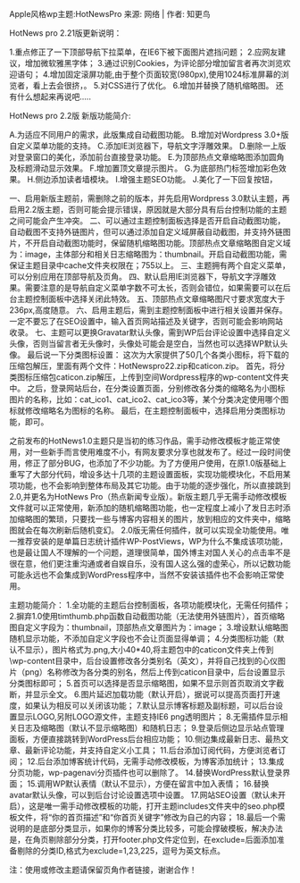 Apple风格wp主题:HotNewsPro
来源: 网络 | 作者: 知更鸟 

HotNews pro 2.21版更新说明：

1.重点修正了一下顶部导航下拉菜单，在IE6下被下面图片遮挡问题；
2.应网友建议，增加微软雅黑字体；
3.通过识别Cookies，为评论部分增加留言者再次浏览欢迎语句；
4.增加固定滚屏功能,由于整个页面较宽(980px),使用1024标准屏幕的浏览者，看上去会很挤，。
5.对CSS进行了优化。
6.增加并替换了随机缩略图。
还有什么想起来再说吧.....

HotNews pro 2.2版
新版功能简介:

A.为适应不同用户的需求，此版集成自动截图功能。
B.增加对Wordpress 3.0+版自定义菜单功能的支持。
C.添加IE浏览器下，导航文字浮雕效果。
D.删除一上版对登录窗口的美化，添加前台直接登录功能。
E.为顶部热点文章缩略图添加圆角及标题滑动显示效果。
F.增加置顶文章提示图片。
G.为底部热门标签增加彩色效果。
H.侧边添加读者墙模块。
I.增强主题SEO功能。
J.美化了一下回复按钮，

一、启用新版主题前，需删除之前的版本，并先启用Wordpress 3.0默认主题，再启用2.2版主题，否则可能会提示错误，原因就是大部分具有后台控制功能的主题之间可能会产生冲突。
二、可以通过主题控制面板选择是否开启自动截图功能，自动截图不支持外链图片，但可以通过添加自定义域屏蔽自动截图，并支持外链图片，不开启自动截图功能时，保留随机缩略图功能。顶部热点文章缩略图自定义域为：image，主体部分和相关日志缩略图为：thumbnail。开启自动截图功能，需保证主题目录中cache文件夹权限在；755以上。
三、主题拥有两个自定义菜单，可以分别应用在顶部导航及页角。
四、默认启用IE浏览器下，导航文字浮雕效果。需要注意的是导航自定义菜单字数不可太长，否则会错位，如果需要可以在后台主题控制面板中选择关闭此特效。
五、顶部热点文章缩略图尺寸要求宽度大于236px,高度随意。
六、启用主题后，需到主题控制面板中进行相关设置并保存。一定不要忘了在SEO设置中，输入首页网站描述及关键字，否则可能会影响网站收录。
七、主题可以更换Gravatar默认头像，需到WP后台评论设置中选择自定义头像，否则当留言者无头像时，头像处可能会是空白，当然也可以选择WP默认头像。
最后说一下分类图标设置：
这次为大家提供了50几个各类小图标，将下载的压缩包解压，里面有两个文件：HotNewspro22.zip和caticon.zip。
首先，将分类图标压缩包caticon.zip解压，上传到空间Wordpress程序的wp-content文件夹中。
之后，登录网站后台，在分类设置页面，分别修改各分类的缩略名为小图标图片的名称，比如：cat_ico1、cat_ico2、cat_ico3等，某个分类决定使用哪个图标就修改缩略名为图标的名称。
最后，在主题控制面板中，选择启用分类图标功能，即可。







之前发布的HotNews1.0主题只是当初的练习作品，需手动修改模板才能正常使用，对一些新手而言使用难度不小，有网友要求分享也就发布了。经过一段时间使用，修正了部分BUG，也添加了不少功能。为了方便用户使用，在原1.0版基础上重写了大部分代码，增设多达十几项的主题设置面板，实现功能模块化，不启用某项功能，也不会影响到整体布局及其它功能。由于功能的逐步强化，所以直接跳到2.0,并更名为HotNews Pro（热点新闻专业版）。新版主题几乎无需手动修改模板文件就可以正常使用，新添加的随机缩略图功能，也一定程度上减小了发日志时添加缩略图的繁琐，只要找一些与博客内容相关的图片，放到相应的文件夹中，缩略图就会在每次刷新后随机变幻。
2.0版无需任何插件，就可以实现全功能使用。唯一推荐安装的是单篇日志统计插件WP-PostViews，WP为什么不集成该项功能，也是最让国人不理解的一个问题，道理很简单，国外博主对国人关心的点击率不是很在意，他们更注重沟通或者自娱自乐，没有国人这么强的虚荣心，所以记数功能可能永远也不会集成到WordPress程序中，当然不安装该插件也不会影响正常使用。

主题功能简介：
1.全功能的主题后台控制面板，各项功能模块化，无需任何插件；
2.摒弃1.0使用timthumb.php函数自动截图功能（无法使用外链图片），首页缩略图自定义字段为：thumbnail，顶部热点文章图片为：image；
3.增设默认缩略图随机显示功能，不添加自定义字段也不会让页面显得单调；
4.分类图标功能（默认不显示），图片格式为.png,大小40*40,将主题包中的caticon文件夹上传到\wp-content目录中，后台设置修改各分类别名（英文），并将自己找到的心仪图片（png）名称修改为各分类的别名，然后上传到caticon目录中，后台设置显示分类图标即可；
5.首页可以选择是否显示缩略图，如果不显示则首页取消文字截断，并显示全文。
6.图片延迟加载功能（默认开启），据说可以提高页面打开速度，如果认为相反可以关闭该功能；
7.默认显示博客标题及副标题，可以后台设置显示LOGO,另附LOGO源文件，主题支持IE6 png透明图片；
8.无需插件显示相关日志及缩略图（默认不显示缩略图）和随机日志；
9.登录后侧边显示站点管理面板，方便直接跳转到WordPress后台相应功能；
10.侧边集成最新日志、最热文章、最新评论功能，并支持自定义小工具；
11.后台添加订阅代码，方便浏览者订阅；
12.后台添加博客统计代码，无需手动修改模板，为博客添加统计；
13.集成分页功能，wp-pagenavi分页插件也可以删除了。
14.替换WordPress默认登录界面；
15.调用WP默认表情（默认不显示），方便在留言中加入表情；
16.替换avatar默认头像，可以到后台讨论设置选项中设置。
17.网站SEO设置（默认未开启），这是唯一需手动修改模板的功能，打开主题includes文件夹中的seo.php模板文件，将“你的首页描述”和“你首页关键字”修改为自己的内容；
18.最后一个需说明的是底部分类显示，如果你的博客分类比较多，可能会撑破模板，解决办法是，在角页剔除部分分类，打开footer.php文件定位到，在exclude=后面添加准备剔除的分类ID,格式为exclude=1,23,225，逗号为英文标点。

注：使用或修改主题请保留页角作者链接，谢谢合作！